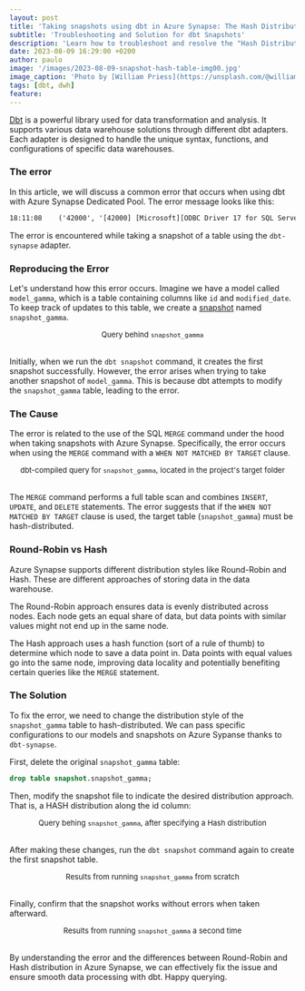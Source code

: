 ```yaml
---
layout: post
title: 'Taking snapshots using dbt in Azure Synapse: The Hash Distribution Issue'
subtitle: 'Troubleshooting and Solution for dbt Snapshots'
description: 'Learn how to troubleshoot and resolve the "Hash Distributed Table" error when taking snapshots using dbt in Azure Synapse Dedicated Pool'
date: 2023-08-09 16:29:00 +0200
author: paulo
image: '/images/2023-08-09-snapshot-hash-table-img00.jpg'
image_caption: 'Photo by [William Priess](https://unsplash.com/@william_priess?utm_source=unsplash&utm_medium=referral&utm_content=creditCopyText) on [Unsplash](https://unsplash.com/photos/1jyHQxBAE7A?utm_source=unsplash&utm_medium=referral&utm_content=creditCopyText)'
tags: [dbt, dwh]
feature:
---    
```


<!---
Photo by <a href="https://unsplash.com/@william_priess?utm_source=unsplash&utm_medium=referral&utm_content=creditCopyText">William Priess</a> on <a href="https://unsplash.com/photos/1jyHQxBAE7A?utm_source=unsplash&utm_medium=referral&utm_content=creditCopyText">Unsplash</a>
--->


[Dbt](https://www.getdbt.com/) is a powerful library used for data transformation and analysis. It supports various data warehouse solutions through different dbt adapters. Each adapter is designed to handle the unique syntax, functions, and configurations of specific data warehouses.

### The error

In this article, we will discuss a common error that occurs when using dbt with Azure Synapse Dedicated Pool. The error message looks like this:


```txt
18:11:08    ('42000', '[42000] [Microsoft][ODBC Driver 17 for SQL Server][SQL Server]Merge statements with a WHEN NOT MATCHED [BY TARGET] clause must target a hash distributed table.
```

The error is encountered while taking a snapshot of a table using the `dbt-synapse` adapter.

### Reproducing the Error

Let's understand how this error occurs. Imagine we have a model called `model_gamma`, which is a table containing columns like `id` and `modified_date`. To keep track of updates to this table, we create a [snapshot](https://docs.getdbt.com/docs/build/snapshots) named `snapshot_gamma`.

<script src="https://gist.github.com/moralescastillo/9996e7b74707961d053221a73ed99fb5.js"></script>
<font size="-1"><center><span> Query behind <code>snapshot_gamma</code> </span></center></font>
<br>

<!---
https://gist.github.com/9996e7b74707961d053221a73ed99fb5.git
-->

Initially, when we run the `dbt snapshot` command, it creates the first snapshot successfully. However, the error arises when trying to take another snapshot of `model_gamma`. This is because dbt attempts to modify the `snapshot_gamma` table, leading to the error.

### The Cause

The error is related to the use of the SQL `MERGE` command under the hood when taking snapshots with Azure Synapse. Specifically, the error occurs when using the `MERGE` command with a `WHEN NOT MATCHED BY TARGET` clause.

<script src="https://gist.github.com/moralescastillo/45cef0aaa5941855ab238c8d266c6cec.js"></script>
<font size="-1"><center><span> dbt-compiled query for <code>snapshot_gamma</code>, located in the project's target folder </span></center></font>
<br>

<!---
https://gist.github.com/45cef0aaa5941855ab238c8d266c6cec.git
-->

The `MERGE` command performs a full table scan and combines `INSERT`, `UPDATE`, and `DELETE` statements. The error suggests that if the `WHEN NOT MATCHED BY TARGET` clause is used, the target table (`snapshot_gamma`) must be hash-distributed.


### Round-Robin vs Hash 

Azure Synapse supports different distribution styles like Round-Robin and Hash. These are different approaches of storing data in the data warehouse.

The Round-Robin approach ensures data is evenly distributed across nodes. Each node gets an equal share of data, but data points with similar values might not end up in the same node.

The Hash approach uses a hash function (sort of a rule of thumb) to determine which node to save a data point in. Data points with equal values go into the same node, improving data locality and potentially benefiting certain queries like the `MERGE` statement.

### The Solution

To fix the error, we need to change the distribution style of the `snapshot_gamma` table to hash-distributed. We can pass specific configurations to our models and snapshots on Azure Sypanse thanks to `dbt-synapse`.

First, delete the original `snapshot_gamma` table:

```sql
drop table snapshot.snapshot_gamma;
```

Then, modify the snapshot file to indicate the desired distribution approach. That is, a HASH distribution along the id column:
 
<script src="https://gist.github.com/moralescastillo/6c26b07117df9eeb9ac87cc607a6096c.js"></script>
<font size="-1"><center><span> Query behing <code>snapshot_gamma</code>, after specifying a Hash distribution </span></center></font>
<br>

<!---
https://gist.github.com/6c26b07117df9eeb9ac87cc607a6096c.git
--->

After making these changes, run the `dbt snapshot` command again to create the first snapshot table. 

<script src="https://gist.github.com/moralescastillo/4aa2d530cc4bec43d6d11f8e20525d9a.js"></script>
<font size="-1"><center><span> Results from running <code>snapshot_gamma</code> from scratch</span></center></font>
<br>
<!---
https://gist.github.com/4aa2d530cc4bec43d6d11f8e20525d9a.git
--->
 
Finally, confirm that the snapshot works without errors when taken afterward.

<script src="https://gist.github.com/moralescastillo/ce858e47d0953dacae0ad4573f8336e6.js"></script>
<font size="-1"><center><span> Results from running <code>snapshot_gamma</code> a second time</span></center></font>
<br>
<!---
https://gist.github.com/ce858e47d0953dacae0ad4573f8336e6.git
--->

By understanding the error and the differences between Round-Robin and Hash distribution in Azure Synapse, we can effectively fix the issue and ensure smooth data processing with dbt. Happy querying.